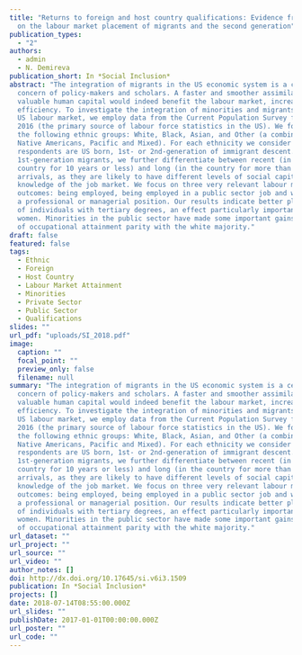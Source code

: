 ```yaml
---
title: "Returns to foreign and host country qualifications: Evidence from the US
  on the labour market placement of migrants and the second generation"
publication_types:
  - "2"
authors:
  - admin
  - N. Demireva
publication_short: In *Social Inclusion*
abstract: "The integration of migrants in the US economic system is a central
  concern of policy-makers and scholars. A faster and smoother assimilation of
  valuable human capital would indeed benefit the labour market, increasing its
  efficiency. To investigate the integration of minorities and migrants in the
  US labour market, we employ data from the Current Population Survey from June
  2016 (the primary source of labour force statistics in the US). We focus on
  the following ethnic groups: White, Black, Asian, and Other (a combination of
  Native Americans, Pacific and Mixed). For each ethnicity we consider if
  respondents are US born, 1st- or 2nd-generation of immigrant descent. Among
  1st-generation migrants, we further differentiate between recent (in the
  country for 10 years or less) and long (in the country for more than 10 years)
  arrivals, as they are likely to have different levels of social capital and
  knowledge of the job market. We focus on three very relevant labour market
  outcomes: being employed, being employed in a public sector job and working in
  a professional or managerial position. Our results indicate better placement
  of individuals with tertiary degrees, an effect particularly important among
  women. Minorities in the public sector have made some important gains in terms
  of occupational attainment parity with the white majority."
draft: false
featured: false
tags:
  - Ethnic
  - Foreign
  - Host Country
  - Labour Market Attainment
  - Minorities
  - Private Sector
  - Public Sector
  - Qualifications
slides: ""
url_pdf: "uploads/SI_2018.pdf"
image:
  caption: ""
  focal_point: ""
  preview_only: false
  filename: null
summary: "The integration of migrants in the US economic system is a central
  concern of policy-makers and scholars. A faster and smoother assimilation of
  valuable human capital would indeed benefit the labour market, increasing its
  efficiency. To investigate the integration of minorities and migrants in the
  US labour market, we employ data from the Current Population Survey from June
  2016 (the primary source of labour force statistics in the US). We focus on
  the following ethnic groups: White, Black, Asian, and Other (a combination of
  Native Americans, Pacific and Mixed). For each ethnicity we consider if
  respondents are US born, 1st- or 2nd-generation of immigrant descent. Among
  1st-generation migrants, we further differentiate between recent (in the
  country for 10 years or less) and long (in the country for more than 10 years)
  arrivals, as they are likely to have different levels of social capital and
  knowledge of the job market. We focus on three very relevant labour market
  outcomes: being employed, being employed in a public sector job and working in
  a professional or managerial position. Our results indicate better placement
  of individuals with tertiary degrees, an effect particularly important among
  women. Minorities in the public sector have made some important gains in terms
  of occupational attainment parity with the white majority."
url_dataset: ""
url_project: ""
url_source: ""
url_video: ""
author_notes: []
doi: http://dx.doi.org/10.17645/si.v6i3.1509
publication: In *Social Inclusion*
projects: []
date: 2018-07-14T08:55:00.000Z
url_slides: ""
publishDate: 2017-01-01T00:00:00.000Z
url_poster: ""
url_code: ""
---
```

<script type='text/javascript' src='https://d1bxh8uas1mnw7.cloudfront.net/assets/embed.js'></script>
<div data-badge-details="right" data-badge-type="large-donut" data-doi="http://dx.doi.org/10.17645/si.v6i3.1509" data-hide-no-mentions="true" class="altmetric-embed"></div>


